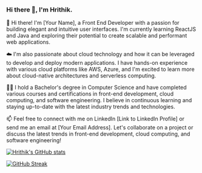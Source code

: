 ### Hi there 👋, I'm Hrithik.

👋 Hi there! I'm [Your Name], a Front End Developer with a passion for building elegant and intuitive user interfaces. I'm currently learning ReactJS and Java and exploring their potential to create scalable and performant web applications.

☁️ I'm also passionate about cloud technology and how it can be leveraged to develop and deploy modern applications. I have hands-on experience with various cloud platforms like AWS, Azure, and I'm excited to learn more about cloud-native architectures and serverless computing.

👨‍🎓 I hold a Bachelor's degree in Computer Science and have completed various courses and certifications in front-end development, cloud computing, and software engineering. I believe in continuous learning and staying up-to-date with the latest industry trends and technologies.

<!-- 💻 I'm currently working on [Project Name], a web application that [Description of Project]. I'm also building a microservice-based application using Spring Boot and exploring various cloud-native patterns. -->

📫 Feel free to connect with me on LinkedIn [Link to LinkedIn Profile] or send me an email at [Your Email Address]. Let's collaborate on a project or discuss the latest trends in front-end development, cloud computing, and software engineering!


<!--
**Hrithik06/Hrithik06** is a ✨ _special_ ✨ repository because its `README.md` (this file) appears on your GitHub profile.

Here are some ideas to get you started:

- 🔭 I’m currently working on ...
- 🌱 I’m currently learning ...
- 👯 I’m looking to collaborate on ...
- 🤔 I’m looking for help with ...
- 💬 Ask me about ...
- 📫 How to reach me: ...
- 😄 Pronouns: ...
- ⚡ Fun fact: ...
-->

[![Hrithik's GitHub stats](https://github-readme-stats.vercel.app/api?username=Hrithik06&show_icons=true&theme=tokyonight)](https://github.com/Hrithik06/github-readme-stats)

[![GitHub Streak](https://streak-stats.demolab.com/?user=Hrithik06&theme=tokyonight)](https://git.io/streak-stats)


